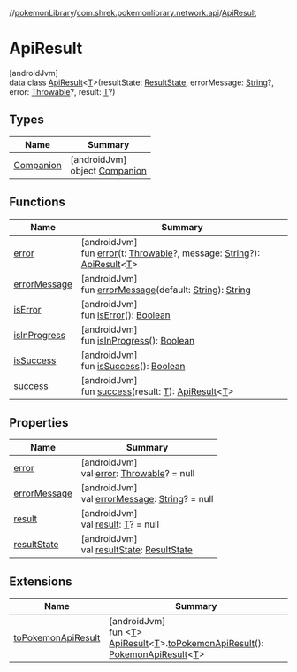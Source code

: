 //[pokemonLibrary](../../../index.md)/[com.shrek.pokemonlibrary.network.api](../index.md)/[ApiResult](index.md)

# ApiResult

[androidJvm]\
data class [ApiResult](index.md)&lt;[T](index.md)&gt;(resultState: [ResultState](../-result-state/index.md), errorMessage: [String](https://kotlinlang.org/api/latest/jvm/stdlib/kotlin/-string/index.html)?, error: [Throwable](https://kotlinlang.org/api/latest/jvm/stdlib/kotlin/-throwable/index.html)?, result: [T](index.md)?)

## Types

| Name | Summary |
|---|---|
| [Companion](-companion/index.md) | [androidJvm]<br>object [Companion](-companion/index.md) |

## Functions

| Name | Summary |
|---|---|
| [error](error.md) | [androidJvm]<br>fun [error](error.md)(t: [Throwable](https://kotlinlang.org/api/latest/jvm/stdlib/kotlin/-throwable/index.html)?, message: [String](https://kotlinlang.org/api/latest/jvm/stdlib/kotlin/-string/index.html)?): [ApiResult](index.md)&lt;[T](index.md)&gt; |
| [errorMessage](error-message.md) | [androidJvm]<br>fun [errorMessage](error-message.md)(default: [String](https://kotlinlang.org/api/latest/jvm/stdlib/kotlin/-string/index.html)): [String](https://kotlinlang.org/api/latest/jvm/stdlib/kotlin/-string/index.html) |
| [isError](is-error.md) | [androidJvm]<br>fun [isError](is-error.md)(): [Boolean](https://kotlinlang.org/api/latest/jvm/stdlib/kotlin/-boolean/index.html) |
| [isInProgress](is-in-progress.md) | [androidJvm]<br>fun [isInProgress](is-in-progress.md)(): [Boolean](https://kotlinlang.org/api/latest/jvm/stdlib/kotlin/-boolean/index.html) |
| [isSuccess](is-success.md) | [androidJvm]<br>fun [isSuccess](is-success.md)(): [Boolean](https://kotlinlang.org/api/latest/jvm/stdlib/kotlin/-boolean/index.html) |
| [success](success.md) | [androidJvm]<br>fun [success](success.md)(result: [T](index.md)): [ApiResult](index.md)&lt;[T](index.md)&gt; |

## Properties

| Name | Summary |
|---|---|
| [error](error.md) | [androidJvm]<br>val [error](error.md): [Throwable](https://kotlinlang.org/api/latest/jvm/stdlib/kotlin/-throwable/index.html)? = null |
| [errorMessage](error-message.md) | [androidJvm]<br>val [errorMessage](error-message.md): [String](https://kotlinlang.org/api/latest/jvm/stdlib/kotlin/-string/index.html)? = null |
| [result](result.md) | [androidJvm]<br>val [result](result.md): [T](index.md)? = null |
| [resultState](result-state.md) | [androidJvm]<br>val [resultState](result-state.md): [ResultState](../-result-state/index.md) |

## Extensions

| Name | Summary |
|---|---|
| [toPokemonApiResult](../../com.shrek.pokemonlibrary.network.data.models/to-pokemon-api-result.md) | [androidJvm]<br>fun &lt;[T](../../com.shrek.pokemonlibrary.network.data.models/to-pokemon-api-result.md)&gt; [ApiResult](index.md)&lt;[T](../../com.shrek.pokemonlibrary.network.data.models/to-pokemon-api-result.md)&gt;.[toPokemonApiResult](../../com.shrek.pokemonlibrary.network.data.models/to-pokemon-api-result.md)(): [PokemonApiResult](../../com.shrek.pokemonlibrary.network.data.models/-pokemon-api-result/index.md)&lt;[T](../../com.shrek.pokemonlibrary.network.data.models/to-pokemon-api-result.md)&gt; |
